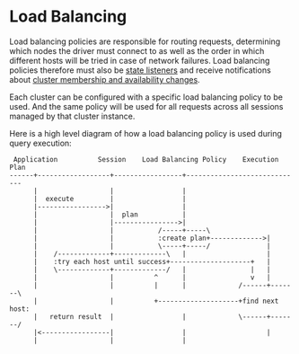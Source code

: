 # Load Balancing

Load balancing policies are responsible for routing requests, determining which nodes the driver must connect to as well as the order in which different hosts will be tried in case of network failures. Load balancing policies therefore must also be [state listeners](http://datastax.github.io/ruby-driver/features/state_listeners/) and receive notifications about [cluster membership and availability changes](http://datastax.github.io/ruby-driver/features/state_listeners/membership_changes/).

Each cluster can be configured with a specific load balancing policy to be used.
And the same policy will be used for all requests across all sessions managed by that cluster instance.

Here is a high level diagram of how a load balancing policy is used during query execution:

```ditaa
 Application          Session    Load Balancing Policy    Execution Plan
------+------------------+-----------------+-----------------------------
      |                  |                 |
      |  execute         |                 |
      |----------------->|                 |
      |                  |  plan           |
      |                  |---------------->|
      |                  |           /-----+-----\
      |                  |           :create plan+------------->|
      |                  |           \-----+-----/              |
      |    /-------------+-------------\   |                    |
      |    :try each host until success+--------------------+   |
      |    \-------------+-------------/   |                |   |
      |                  |          ^      |                v   |
      |                  |          |      |             /------+-------\
      |                  |          +--------------------+find next host:
      |   return result  |                 |             \------+-------/
      |<-----------------|                 |                    |
      |                  |                 |
```

